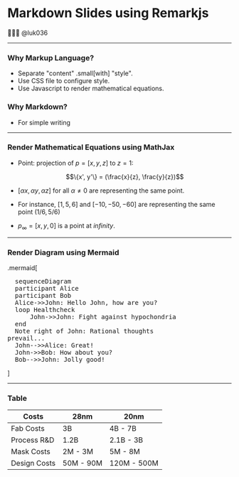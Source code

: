 # Markdown Slides using Remarkjs

👨🏻‍🏫 @luk036

---

### Why Markup Language?

- Separate "content" .small[with] "style".
- Use CSS file to configure style.
- Use Javascript to render mathematical equations.

### Why Markdown?

- For simple writing

---

### Render Mathematical Equations using MathJax

- Point: projection of $p=[x,y,z]$ to $z=1$:

  $$\{x', y'\} = (\frac{x}{z}, \frac{y}{z})$$

- $[\alpha x, \alpha y, \alpha z]$ for
  all $\alpha \neq 0$ are representing
  the same point.

- For instance, $[1, 5, 6]$ and
  $[-10, -50, -60]$ are representing the
  same point $(1/6, 5/6)$

- $p_\infty = [x, y, 0]$ is a point
  at _infinity_.

---

### Render Diagram using Mermaid

.mermaid[

<pre>
  sequenceDiagram
  participant Alice
  participant Bob
  Alice->>John: Hello John, how are you?
  loop Healthcheck
      John->>John: Fight against hypochondria
  end
  Note right of John: Rational thoughts <br/>prevail...
  John-->>Alice: Great!
  John->>Bob: How about you?
  Bob-->>John: Jolly good!
</pre>

]

---

### Table

| Costs        | 28nm      | 20nm        |
| ------------ | --------- | ----------- |
| Fab Costs    | 3B        | 4B - 7B     |
| Process R&D  | 1.2B      | 2.1B - 3B   |
| Mask Costs   | 2M - 3M   | 5M - 8M     |
| Design Costs | 50M - 90M | 120M - 500M |
